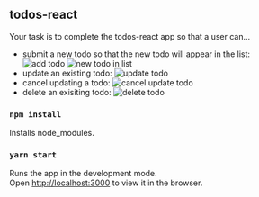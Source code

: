 
## todos-react

Your task is to complete the todos-react app so that a user can...

* submit a new todo so that the new todo will appear in the list:
![add todo](https://github.com/Cognizant-React/todos-react/blob/master/public/images/todos3.png "Submit new todo")
![new todo in list](https://github.com/Cognizant-React/todos-react/blob/master/public/images/todos4.png "New todo added to list")
* update an existing todo:
![update todo](https://github.com/Cognizant-React/todos-react/blob/master/public/images/todos2.png "Update todo")
* cancel updating a todo:
![cancel update todo](https://github.com/Cognizant-React/todos-react/blob/master/public/images/todos5.png "Delete todo")
* delete an exisiting todo:
![delete todo](https://github.com/Cognizant-React/todos-react/blob/master/public/images/todos5.png "Delete todo")


### `npm install`

Installs node_modules.<br />

### `yarn start`

Runs the app in the development mode.<br />
Open [http://localhost:3000](http://localhost:3000) to view it in the browser.



